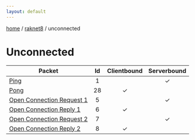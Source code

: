 ```yaml
---
layout: default
---
```


[home](/)  /  [raknet8](/protocol/raknet8)  /  unconnected

# Unconnected

Packet | Id | Clientbound | Serverbound
---|:---:|:---:|:---:
[Ping](unconnected/ping) | 1 |   | ✓
[Pong](unconnected/pong) | 28 | ✓ |  
[Open Connection Request 1](unconnected/open-connection-request-1) | 5 |   | ✓
[Open Connection Reply 1](unconnected/open-connection-reply-1) | 6 | ✓ |  
[Open Connection Request 2](unconnected/open-connection-request-2) | 7 |   | ✓
[Open Connection Reply 2](unconnected/open-connection-reply-2) | 8 | ✓ |  

